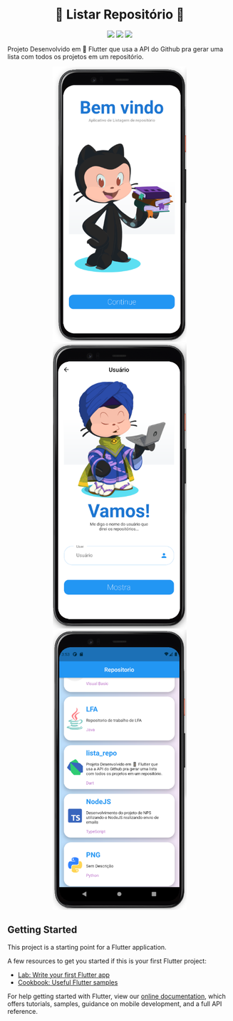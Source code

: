 <h1 align="center">
  📱 Listar Repositório 📱
</h1>

<p align="center">
  <img src="https://img.shields.io/github/last-commit/Arthurcn96/lista_repo?logo=github&style=for-the-badge">
  <img src="https://img.shields.io/github/repo-size/Arthurcn96/lista_repo?style=for-the-badge&logo=appveyor">
  <img src="https://img.shields.io/badge/Status-Active-green?style=for-the-badge&logo=appveyor">
</p>

Projeto Desenvolvido em 📱 Flutter que usa a API do Github pra gerar uma lista com todos os projetos em um repositório. 

<p align="center">
  <img width="300" src="https://raw.githubusercontent.com/Arthurcn96/lista_repo/main/screen1.png">
  <img width="300" src="https://raw.githubusercontent.com/Arthurcn96/lista_repo/main/screen2.png">
  <img width="300" src="https://raw.githubusercontent.com/Arthurcn96/lista_repo/main/screen3.png">
</p>

## Getting Started

This project is a starting point for a Flutter application.

A few resources to get you started if this is your first Flutter project:

- [Lab: Write your first Flutter app](https://flutter.dev/docs/get-started/codelab)
- [Cookbook: Useful Flutter samples](https://flutter.dev/docs/cookbook)

For help getting started with Flutter, view our
[online documentation](https://flutter.dev/docs), which offers tutorials,
samples, guidance on mobile development, and a full API reference.
